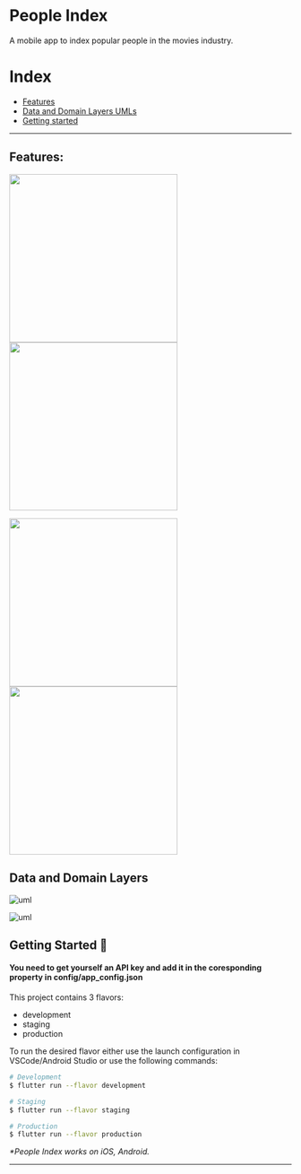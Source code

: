 # People Index

A mobile app to index popular people in the movies industry.
 
# Index

- [Features](https://github.com/ahmdaeyz/people_index/edit/master/README.md#features)
- [Data and Domain Layers UMLs](https://github.com/ahmdaeyz/people_index/edit/master/README.md#data-and-domain-layers)
- [Getting started](https://github.com/ahmdaeyz/people_index/edit/master/README.md#getting-started-)

---

## Features:
<img src="https://user-images.githubusercontent.com/36048466/172732784-d94867fe-f87c-4e18-abdb-c163e4d78a6b.png" width=300> <img src="https://user-images.githubusercontent.com/36048466/172732789-7131cfc6-6a93-49a9-8ff2-f8424805b056.png" width=300>

<img src="https://user-images.githubusercontent.com/36048466/172732797-9988ee21-f263-4bbe-8ea6-a35a6cb6bb04.png" width=300> <img src="https://user-images.githubusercontent.com/36048466/172732802-cffe5019-9479-45a1-9628-6444590c22e9.png" width=300>

## Data and Domain Layers

![uml](https://user-images.githubusercontent.com/36048466/172736459-66ad9492-8ccb-43d9-8fe6-400d5aba4356.png)

![uml](https://user-images.githubusercontent.com/36048466/172737062-d3f67d6e-73ac-4829-bbce-79e3ccbcea48.png)

## Getting Started 🚀

#### You need to get yourself an API key and add it in the coresponding property in config/app_config.json

This project contains 3 flavors:

- development
- staging
- production

To run the desired flavor either use the launch configuration in VSCode/Android Studio or use the
following commands:

```sh
# Development
$ flutter run --flavor development

# Staging
$ flutter run --flavor staging 

# Production
$ flutter run --flavor production
```

_\*People Index works on iOS, Android._

---
